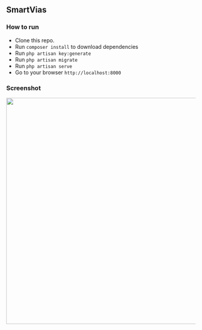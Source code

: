 ## SmartVias

### How to run 

- Clone this repo.
- Run `composer install` to download dependencies
- Run `php artisan key:generate` 
- Run `php artisan migrate`
- Run `php artisan serve`
- Go to your browser `http://localhost:8000`

### Screenshot

<p align="center">
    <img src="https://res.cloudinary.com/assemany/image/upload/v1574532379/Screen_Shot_2019-11-23_at_14.59.41_jtjszo.png" width="600">
</p>
